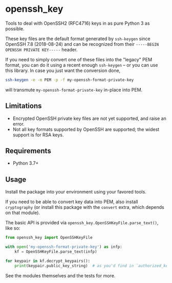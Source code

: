 openssh_key
===========

Tools to deal with OpenSSH2 (RFC4716) keys in as pure Python 3 as possible.

These key files are the default format generated by `ssh-keygen` since OpenSSH 7.8 (2018-08-24)
and can be recognized from their `-----BEGIN OPENSSH PRIVATE KEY-----` header.

If you need to simply convert one of these files into the "legacy" PEM format, you can do it using
a recent enough `ssh-keygen` – or you can use this library.  In case you just want the conversion done,

```bash
ssh-keygen -e -m PEM -p -f my-openssh-format-private-key
```

will transmute `my-openssh-format-private-key` in-place into PEM.

Limitations
-----------

* Encrypted OpenSSH private key files are not yet supported, and raise an error.
* Not all key formats supported by OpenSSH are supported; the widest support is for RSA keys.

Requirements
------------

* Python 3.7+

Usage
-----

Install the package into your environment using your favored tools.

If you need to be able to convert key data into PEM, also install `cryptography`
(or install this package with the `convert` extra, which depends on that module).

The basic API is provided via `openssh_key.OpenSSHKeyFile.parse_text()`, like so:

```python
from openssh_key import OpenSSHKeyFile

with open('my-openssh-format-private-key') as infp:
    kf = OpenSSHKeyFile.parse_text(infp)

for keypair in kf.decrypt_keypairs():
    print(keypair.public_key_string)  # as you'd find in `authorized_keys`

```

See the modules themselves and the tests for more.
